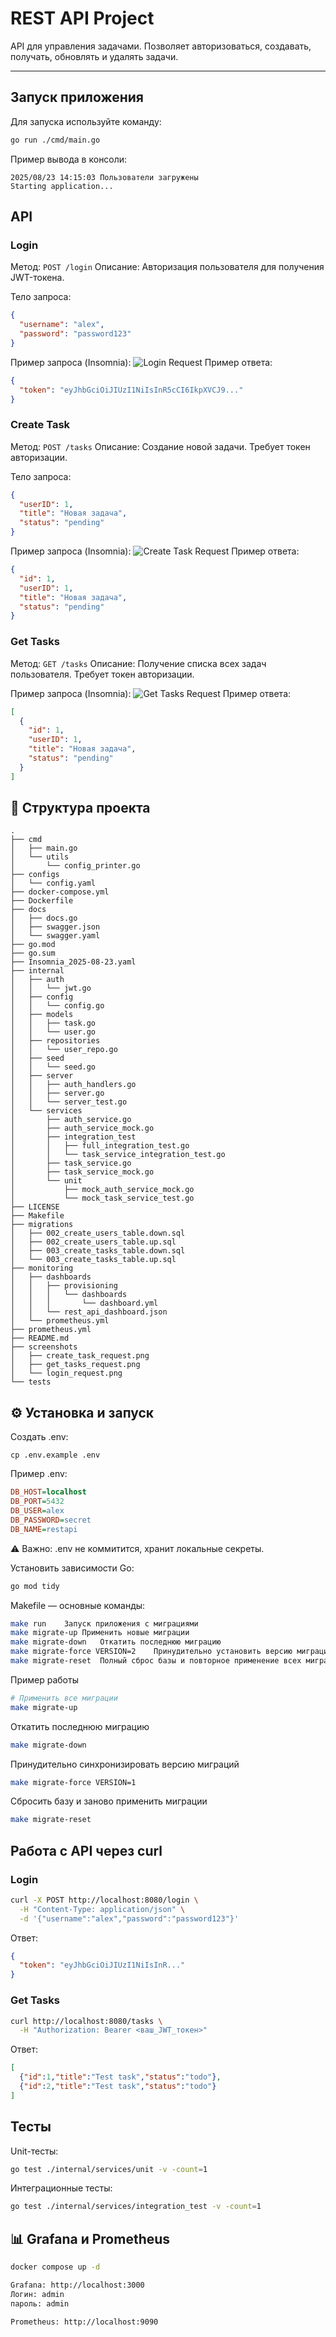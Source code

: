 # REST API Project

API для управления задачами. Позволяет авторизоваться, создавать, получать, обновлять и удалять задачи.  

---

## Запуск приложения

Для запуска используйте команду:

```bash
go run ./cmd/main.go
```
Пример вывода в консоли:
```
2025/08/23 14:15:03 Пользователи загружены
Starting application...
```
## API
### Login
Метод: `POST /login`
Описание: Авторизация пользователя для получения JWT-токена.

Тело запроса:
```json
{
  "username": "alex",
  "password": "password123"
}
```
Пример запроса (Insomnia): 
![Login Request](screenshots/login_request.png)
Пример ответа:

```json
{
  "token": "eyJhbGciOiJIUzI1NiIsInR5cCI6IkpXVCJ9..."
}
```
### Create Task
Метод: `POST /tasks`
Описание: Создание новой задачи. Требует токен авторизации.

Тело запроса:

```json
{
  "userID": 1,
  "title": "Новая задача",
  "status": "pending"
}
```
Пример запроса (Insomnia): 
![Create Task Request](screenshots/create_task_request.png)
Пример ответа:

```json
{
  "id": 1,
  "userID": 1,
  "title": "Новая задача",
  "status": "pending"
}
```
### Get Tasks
Метод: `GET /tasks`
Описание: Получение списка всех задач пользователя. Требует токен авторизации.

Пример запроса (Insomnia): 
![Get Tasks Request](screenshots/get_tasks_request.png)
Пример ответа:

```json
[
  {
    "id": 1,
    "userID": 1,
    "title": "Новая задача",
    "status": "pending"
  }
]
```
## 📂 Структура проекта
```
.
├── cmd
│   ├── main.go
│   └── utils
│       └── config_printer.go
├── configs
│   └── config.yaml
├── docker-compose.yml
├── Dockerfile
├── docs
│   ├── docs.go
│   ├── swagger.json
│   └── swagger.yaml
├── go.mod
├── go.sum
├── Insomnia_2025-08-23.yaml
├── internal
│   ├── auth
│   │   └── jwt.go
│   ├── config
│   │   └── config.go
│   ├── models
│   │   ├── task.go
│   │   └── user.go
│   ├── repositories
│   │   └── user_repo.go
│   ├── seed
│   │   └── seed.go
│   ├── server
│   │   ├── auth_handlers.go
│   │   ├── server.go
│   │   └── server_test.go
│   └── services
│       ├── auth_service.go
│       ├── auth_service_mock.go
│       ├── integration_test
│       │   ├── full_integration_test.go
│       │   └── task_service_integration_test.go
│       ├── task_service.go
│       ├── task_service_mock.go
│       └── unit
│           ├── mock_auth_service_mock.go
│           └── mock_task_service_test.go
├── LICENSE
├── Makefile
├── migrations
│   ├── 002_create_users_table.down.sql
│   ├── 002_create_users_table.up.sql
│   ├── 003_create_tasks_table.down.sql
│   └── 003_create_tasks_table.up.sql
├── monitoring
│   ├── dashboards
│   │   ├── provisioning
│   │   │   └── dashboards
│   │   │       └── dashboard.yml
│   │   └── rest_api_dashboard.json
│   └── prometheus.yml
├── prometheus.yml
├── README.md
├── screenshots
│   ├── create_task_request.png
│   ├── get_tasks_request.png
│   └── login_request.png
└── tests
```
## ⚙️ Установка и запуск
Создать .env:
```
cp .env.example .env
```
Пример .env:
```INI
DB_HOST=localhost
DB_PORT=5432
DB_USER=alex
DB_PASSWORD=secret
DB_NAME=restapi
```
⚠️ Важно: .env не коммитится, хранит локальные секреты.

Установить зависимости Go:

```bash
go mod tidy
```
Makefile — основные команды:

```bash
make run	Запуск приложения с миграциями
make migrate-up	Применить новые миграции
make migrate-down	Откатить последнюю миграцию
make migrate-force VERSION=2	Принудительно установить версию миграций
make migrate-reset	Полный сброс базы и повторное применение всех миграций
```
Пример работы
```bash
# Применить все миграции
make migrate-up
```
Откатить последнюю миграцию
```bash
make migrate-down
```
Принудительно синхронизировать версию миграций
```bash
make migrate-force VERSION=1
```
Сбросить базу и заново применить миграции
```bash
make migrate-reset
```
## Работа с API через curl
### Login

```bash
curl -X POST http://localhost:8080/login \
  -H "Content-Type: application/json" \
  -d '{"username":"alex","password":"password123"}'
```
Ответ:
```json
{
  "token": "eyJhbGciOiJIUzI1NiIsInR..."
}
```
### Get Tasks

```bash
curl http://localhost:8080/tasks \
  -H "Authorization: Bearer <ваш_JWT_токен>"
```
Ответ:

```json
[
  {"id":1,"title":"Test task","status":"todo"},
  {"id":2,"title":"Test task","status":"todo"}
]
```
##  Тесты
Unit-тесты:

```bash
go test ./internal/services/unit -v -count=1
```
Интеграционные тесты:

```bash
go test ./internal/services/integration_test -v -count=1
```
## 📊 Grafana и Prometheus
```bash
docker compose up -d

Grafana: http://localhost:3000
Логин: admin
пароль: admin

Prometheus: http://localhost:9090
```